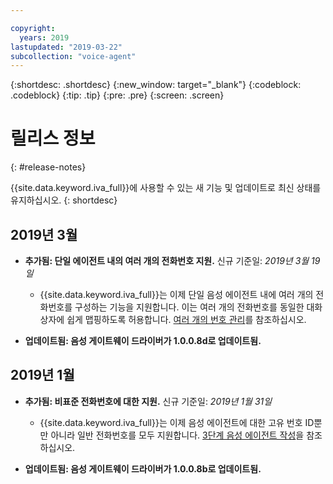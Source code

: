 ```yaml
---

copyright:
  years: 2019
lastupdated: "2019-03-22"
subcollection: "voice-agent"
---
```


{:shortdesc: .shortdesc}
{:new_window: target="_blank"}
{:codeblock: .codeblock}
{:tip: .tip}
{:pre: .pre}
{:screen: .screen}

# 릴리스 정보
{: #release-notes}


{{site.data.keyword.iva_full}}에 사용할 수 있는 새 기능 및 업데이트로 최신 상태를 유지하십시오.
{: shortdesc}

## 2019년 3월 

- **추가됨: 단일 에이전트 내의 여러 개의 전화번호 지원.** 신규 기준일:  _2019년 3월 19일_

  - {{site.data.keyword.iva_full}}는 이제 단일 음성 에이전트 내에 여러 개의 전화번호를 구성하는 기능을 지원합니다. 이는 여러 개의 전화번호를 동일한 대화 상자에 쉽게 맵핑하도록 허용합니다. [여러 개의 번호 관리](/docs/services/voice-agent?topic=voice-agent-multi_num#multi_num)를 참조하십시오.

- **업데이트됨: 음성 게이트웨이 드라이버가 1.0.0.8d로 업데이트됨.**

## 2019년 1월

- **추가됨: 비표준 전화번호에 대한 지원.** 신규 기준일: _2019년 1월 31일_

  - {{site.data.keyword.iva_full}}는 이제 음성 에이전트에 대한 고유 번호 ID뿐만 아니라 일반 전화번호를 모두 지원합니다. [3단계 음성 에이전트 작성](/docs/services/voice-agent?topic=voice-agent-config_instance#create_instance)을 참조하십시오.

- **업데이트됨: 음성 게이트웨이 드라이버가 1.0.0.8b로 업데이트됨.**
